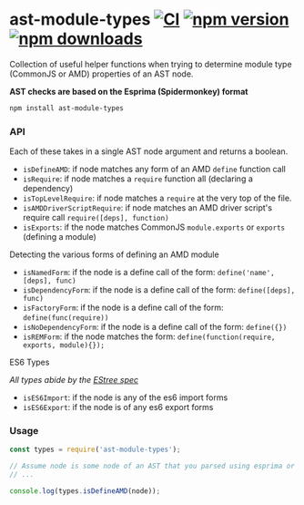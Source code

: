 # ast-module-types [![CI](https://img.shields.io/github/actions/workflow/status/dependents/node-ast-module-types/ci.yml?branch=main&label=CI&logo=github)](https://github.com/dependents/node-ast-module-types/actions/workflows/ci.yml?query=branch%3Amain) [![npm version](https://img.shields.io/npm/v/ast-module-types)](https://www.npmjs.com/package/ast-module-types) [![npm downloads](https://img.shields.io/npm/dm/ast-module-types)](https://www.npmjs.com/package/ast-module-types)

Collection of useful helper functions when trying to determine
module type (CommonJS or AMD) properties of an AST node.

**AST checks are based on the Esprima (Spidermonkey) format**

```sh
npm install ast-module-types
```

### API

Each of these takes in a single AST node argument
and returns a boolean.

* `isDefineAMD`: if node matches any form of an AMD `define` function call
* `isRequire`: if node matches a `require` function all (declaring a dependency)
* `isTopLevelRequire`: if node matches a `require` at the very top of the file.
* `isAMDDriverScriptRequire`: if node matches an AMD driver script's require call `require([deps], function)`
* `isExports`: if the node matches CommonJS `module.exports` or `exports` (defining a module)

Detecting the various forms of defining an AMD module

* `isNamedForm`: if the node is a define call of the form: `define('name', [deps], func)`
* `isDependencyForm`: if the node is a define call of the form: `define([deps], func)`
* `isFactoryForm`: if the node is a define call of the form: `define(func(require))`
* `isNoDependencyForm`: if the node is a define call of the form: `define({})`
* `isREMForm`: if the node matches the form: `define(function(require, exports, module){});`

ES6 Types

*All types abide by the [EStree spec](https://github.com/estree/estree/blob/master/es2015.md)*

* `isES6Import`: if the node is any of the es6 import forms
* `isES6Export`: if the node is of any es6 export forms

### Usage

```js
const types = require('ast-module-types');

// Assume node is some node of an AST that you parsed using esprima or esprima-fb
// ...

console.log(types.isDefineAMD(node));
```
